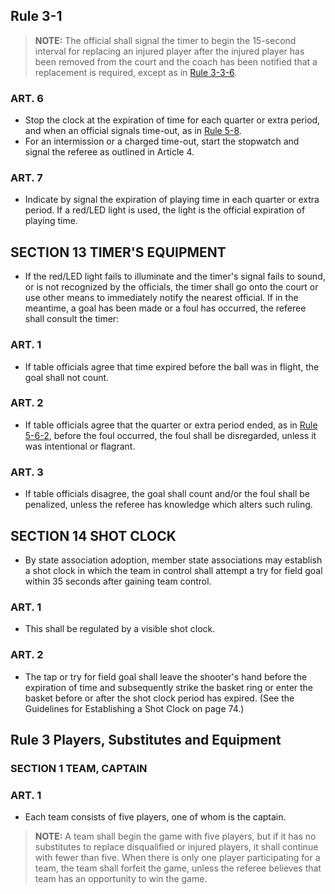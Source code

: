 <!-- Section: Rule 3-1 -->
## Rule 3-1

> **NOTE:** The official shall signal the timer to begin the 15-second interval for replacing an injured player after the injured player has been removed from the court and the coach has been notified that a replacement is required, except as in [Rule 3-3-6](#rule-3-3-6).

### ART. 6
- Stop the clock at the expiration of time for each quarter or extra period, and when an official signals time-out, as in [Rule 5-8](#rule-5-8).
- For an intermission or a charged time-out, start the stopwatch and signal the referee as outlined in Article 4.

### ART. 7
- Indicate by signal the expiration of playing time in each quarter or extra period. If a red/LED light is used, the light is the official expiration of playing time.

<!-- Section: Timer's Equipment -->
## SECTION 13 TIMER'S EQUIPMENT

- If the red/LED light fails to illuminate and the timer's signal fails to sound, or is not recognized by the officials, the timer shall go onto the court or use other means to immediately notify the nearest official. If in the meantime, a goal has been made or a foul has occurred, the referee shall consult the timer:

### ART. 1
- If table officials agree that time expired before the ball was in flight, the goal shall not count.

### ART. 2
- If table officials agree that the quarter or extra period ended, as in [Rule 5-6-2](#rule-5-6-2), before the foul occurred, the foul shall be disregarded, unless it was intentional or flagrant.

### ART. 3
- If table officials disagree, the goal shall count and/or the foul shall be penalized, unless the referee has knowledge which alters such ruling.

<!-- Section: Shot Clock -->
## SECTION 14 SHOT CLOCK

- By state association adoption, member state associations may establish a shot clock in which the team in control shall attempt a try for field goal within 35 seconds after gaining team control.

### ART. 1
- This shall be regulated by a visible shot clock.

### ART. 2
- The tap or try for field goal shall leave the shooter's hand before the expiration of time and subsequently strike the basket ring or enter the basket before or after the shot clock period has expired. (See the Guidelines for Establishing a Shot Clock on page 74.)

<!-- Section: Players, Substitutes and Equipment -->
## Rule 3 Players, Substitutes and Equipment

### SECTION 1 TEAM, CAPTAIN

### ART. 1
- Each team consists of five players, one of whom is the captain. 

> **NOTE:** A team shall begin the game with five players, but if it has no substitutes to replace disqualified or injured players, it shall continue with fewer than five. When there is only one player participating for a team, the team shall forfeit the game, unless the referee believes that team has an opportunity to win the game.